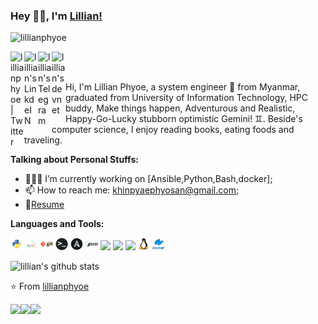 ### Hey 👋🏽, I'm [Lillian!](https://about.me/lillianphyoe)    
<p align="left"> <img src="https://komarev.com/ghpvc/?username=lillianphyoe" alt="lillianphyoe" /> </p>   
<a href="https://twitter.com/lillianphyoe">
  <img align="left" alt="lillianphyoe | Twitter" width="22px" src="https://cdn.jsdelivr.net/npm/simple-icons@v3/icons/twitter.svg" />
</a>
<a href="https://www.linkedin.com/in/lillianphyoe/">
  <img align="left" alt="lillian's LinkdeIN" width="22px" src="https://cdn.jsdelivr.net/npm/simple-icons@v3/icons/linkedin.svg" />
</a>
<a href="https://t.me/lillianphyoe">
  <img align="left" alt="lillian's Telegram" width="22px" src="https://cdn.jsdelivr.net/npm/simple-icons@v3/icons/telegram.svg" />
</a>
<a href="https://developer.cisco.com/user/profile/55aadd53-9704-11e8-9afd-0605a886e7c7">
  <img align="left" alt="lillian's devnet" width="22px" src="https://avatars0.githubusercontent.com/u/8827988?s=200&v=4" />
</a>


<br />
<br />

Hi, I'm Lillian Phyoe, a system engineer 🚀 from Myanmar, graduated from University of Information Technology, HPC buddy, Make things happen, Adventurous and Realistic, Happy-Go-Lucky stubborn optimistic Gemini! ♊. Beside's computer science, I enjoy reading books, eating foods and traveling.

<!--- <img align="right"  src="https://media1.tenor.com/images/e8a3b80ecb33fd79b04f093cccd2353b/tenor.gif?itemid=15853135" /> -->
  
**Talking about Personal Stuffs:**

- 👨🏽‍💻 I’m currently working on [Ansible,Python,Bash,docker];
- 📫 How to reach me: khinpyaephyosan@gmail.com;
- 📝[Resume](https://drive.google.com/file/d/1PzltvM67Nx7roHoU2mI5qeXE41PfYdGa/view?usp=sharing)

**Languages and Tools:**  

<code><img height="20" src="https://raw.githubusercontent.com/github/explore/80688e429a7d4ef2fca1e82350fe8e3517d3494d/topics/python/python.png"></code>
<code><img height="20" src="https://raw.githubusercontent.com/github/explore/80688e429a7d4ef2fca1e82350fe8e3517d3494d/topics/mysql/mysql.png"></code>
<code><img height="20" src="https://raw.githubusercontent.com/github/explore/80688e429a7d4ef2fca1e82350fe8e3517d3494d/topics/git/git.png"></code>
<code><img height="20" src="https://raw.githubusercontent.com/github/explore/80688e429a7d4ef2fca1e82350fe8e3517d3494d/topics/terminal/terminal.png"></code>
<code><img height="20" src="https://raw.githubusercontent.com/github/explore/80688e429a7d4ef2fca1e82350fe8e3517d3494d/topics/ansible/ansible.png"></code>
<code><img height="20" src="https://raw.githubusercontent.com/github/explore/80688e429a7d4ef2fca1e82350fe8e3517d3494d/topics/bash/bash.png"></code>
<code><img height="20" src="https://avatars1.githubusercontent.com/u/153393?s=200&v=4"></code>
<code><img height="20" src="https://avatars0.githubusercontent.com/u/2165682?s=200&v=4"></code>
<code><img height="20" src="https://avatars0.githubusercontent.com/u/8827988?s=200&v=4"></code>
<code><img height="20" src="https://raw.githubusercontent.com/github/explore/80688e429a7d4ef2fca1e82350fe8e3517d3494d/topics/linux/linux.png"></code>
<code><img height="20" src="https://raw.githubusercontent.com/github/explore/80688e429a7d4ef2fca1e82350fe8e3517d3494d/topics/docker/docker.png"></code>

![lillian's github stats](https://github-readme-stats.vercel.app/api?username=lillianphyoe&show_icons=true&hide_border=true)

⭐️ From [lillianphyoe](https://github.com/lillianphyoe)


<a href="https://github.com/lillianphyoe/csr1000v_upgrade">
  <img align="left" src="https://github-readme-stats.vercel.app/api/pin/?username=lillianphyoe&repo=csr1000v_upgrade" />
</a>

<a href="https://github.com/lillianphyoe/python-gmail-api-test">
  <img align="left" src="https://github-readme-stats.vercel.app/api/pin/?username=lillianphyoe&repo=python-gmail-api-test" />
</a>

<a href="https://github.com/lillianphyoe/Ansible-module-jupiter_netme">
  <img align="left" src="https://github-readme-stats.vercel.app/api/pin/?username=lillianphyoe&repo=Ansible-module-jupiter_netme" />
</a>

